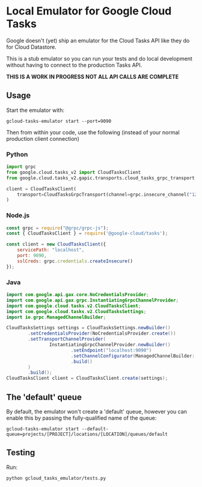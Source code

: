 # Local Emulator for Google Cloud Tasks

Google doesn't (yet) ship an emulator for the Cloud Tasks API like they do for
Cloud Datastore.

This is a stub emulator so you can run your tests and do local development without
having to connect to the production Tasks API.

**THIS IS A WORK IN PROGRESS NOT ALL API CALLS ARE COMPLETE**

## Usage

Start the emulator with:

```
gcloud-tasks-emulator start --port=9090
```

Then from within your code, use the following (instead of your normal production client connection)

### Python

```py
import grpc
from google.cloud.tasks_v2 import CloudTasksClient
from google.cloud.tasks_v2.gapic.transports.cloud_tasks_grpc_transport import CloudTasksGrpcTransport

client = CloudTasksClient(
    transport=CloudTasksGrpcTransport(channel=grpc.insecure_channel("127.0.0.1:9090"))
)
```

### Node.js

```js
const grpc = require("@grpc/grpc-js");
const { CloudTasksClient } = require('@google-cloud/tasks');

const client = new CloudTasksClient({
    servicePath: "localhost",
    port: 9090,
    sslCreds: grpc.credentials.createInsecure()
});
```

### Java

```java
import com.google.api.gax.core.NoCredentialsProvider;
import com.google.api.gax.grpc.InstantiatingGrpcChannelProvider;
import com.google.cloud.tasks.v2.CloudTasksClient;
import com.google.cloud.tasks.v2.CloudTasksSettings;
import io.grpc.ManagedChannelBuilder;

CloudTasksSettings settings = CloudTasksSettings.newBuilder()
        .setCredentialsProvider(NoCredentialsProvider.create())
        .setTransportChannelProvider(
                InstantiatingGrpcChannelProvider.newBuilder()
                        .setEndpoint("localhost:9090")
                        .setChannelConfigurator(ManagedChannelBuilder::usePlaintext)
                        .build()
        )
        .build();
CloudTasksClient client = CloudTasksClient.create(settings);
```

## The 'default' queue

By default, the emulator won't create a 'default' queue, however you can enable this
by passing the fully-qualified name of the queue:

```
gcloud-tasks-emulator start --default-queue=projects/[PROJECT]/locations/[LOCATION]/queues/default
```
## Testing
Run:
```
python gcloud_tasks_emulator/tests.py
```
